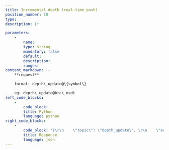 ```yaml
---
title: Incremental depth (real-time push)
position_number: 10
type:
description: |+

parameters:
    -
        name:
        type: string
        mandatory: false
        default:
        description:
        ranges:
content_markdown: |-
    **request**

    format: depth\_update@\{symbol\}

    eg: depth\_update@btc\_usdt
left_code_blocks:
    -
        code_block:
        title: Python
        language: python
right_code_blocks:
    -
        code_block: "{\r\n    \"topic\": \"depth_update\", \r\n    \"event\": \"depth_update@btc_usdt\", \r\n    \"data\": {\r\n        \"s\": \"btc_usdt\",    // symbol\r\n        \"i\": 123,           // updateId\r\n        \"a\": [               // asks  sell order\r\n            [                // [0]price, [1]quantity\r\n                \"34000\",     //price\r\n                \"1.2\"         //quantity\r\n            ], \r\n            [\r\n                \"34001\", \r\n                \"2.3\"\r\n            ]\r\n        ], \r\n        \"b\": [                  // bids buy order\r\n            [\r\n                \"32000\", \r\n                \"0.2\"\r\n            ], \r\n            [\r\n                \"31000\", \r\n                \"0.5\"\r\n            ]\r\n        ]\r\n    }\r\n}"
        title: Response
        language: json
---
```

